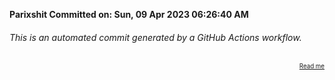 **Parixshit Committed on: Sun, 09 Apr 2023 06:26:40 AM** <!-- 0eecacdd-1d77-4bd1-a98e-f8134ddb4eab -->

###### This is an automated commit generated by a GitHub Actions workflow.

<div align="right"><sub><sup><a href="https://github.com/Parixshit/AutoCommit.git">Read me</a></sup></sub></div>
